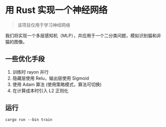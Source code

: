 # 用 Rust 实现一个神经网络

> 该项目仅用于学习神经网络

我们将实现一个多层感知机（MLP），并应用于一个二分类问题，模拟识别猫和非猫的图像。


## 一些优化手段

1. 训练时 rayon 并行
2. 隐藏层使用 Relu，输出层使用 Sigmoid
3. 使用 Adam 算法 (使用策略模式，算法可切换)
4. 在计算成本时引入 L2 正则化

## 运行

```
cargo run --bin train
```
